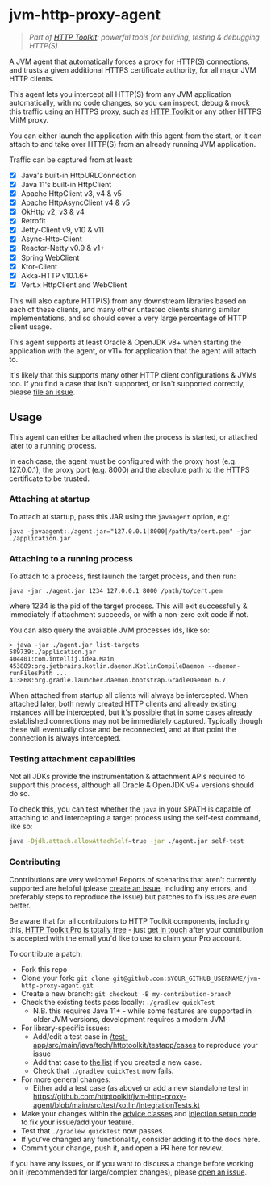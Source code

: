 # jvm-http-proxy-agent

> _Part of [HTTP Toolkit](https://httptoolkit.com): powerful tools for building, testing & debugging HTTP(S)_

A JVM agent that automatically forces a proxy for HTTP(S) connections, and trusts a given additional HTTPS certificate authority, for all major JVM HTTP clients.

This agent lets you intercept all HTTP(S) from any JVM application automatically, with no code changes, so you can inspect, debug & mock this traffic using an HTTPS proxy, such as [HTTP Toolkit](https://httptoolkit.com) or any other HTTPS MitM proxy.

You can either launch the application with this agent from the start, or it can attach to and take over HTTP(S) from an already running JVM application.

Traffic can be captured from at least:

- [x] Java's built-in HttpURLConnection
- [x] Java 11's built-in HttpClient
- [x] Apache HttpClient v3, v4 & v5
- [x] Apache HttpAsyncClient v4 & v5
- [x] OkHttp v2, v3 & v4
- [x] Retrofit
- [x] Jetty-Client v9, v10 & v11
- [x] Async-Http-Client
- [x] Reactor-Netty v0.9 & v1+
- [x] Spring WebClient
- [x] Ktor-Client
- [x] Akka-HTTP v10.1.6+
- [x] Vert.x HttpClient and WebClient

This will also capture HTTP(S) from any downstream libraries based on each of these clients, and many other untested clients sharing similar implementations, and so should cover a very large percentage of HTTP client usage.

This agent supports at least Oracle & OpenJDK v8+ when starting the application with the agent, or v11+ for application that the agent will attach to.

It's likely that this supports many other HTTP client configurations & JVMs too. If you find a case that isn't supported, or isn't supported correctly, please [file an issue](https://github.com/httptoolkit/jvm-http-proxy-agent/issues/new).

## Usage

This agent can either be attached when the process is started, or attached later to a running process.

In each case, the agent must be configured with the proxy host (e.g. 127.0.0.1), the proxy port (e.g. 8000) and the absolute path to the HTTPS certificate to be trusted.

### Attaching at startup

To attach at startup, pass this JAR using the `javaagent` option, e.g:

```
java -javaagent:./agent.jar="127.0.0.1|8000|/path/to/cert.pem" -jar ./application.jar
```

### Attaching to a running process

To attach to a process, first launch the target process, and then run:

```
java -jar ./agent.jar 1234 127.0.0.1 8000 /path/to/cert.pem
```

where 1234 is the pid of the target process. This will exit successfully & immediately if attachment succeeds, or with a non-zero exit code if not.

You can also query the available JVM processes ids, like so:

```
> java -jar ./agent.jar list-targets
589739:./application.jar
404401:com.intellij.idea.Main
453889:org.jetbrains.kotlin.daemon.KotlinCompileDaemon --daemon-runFilesPath ...
413868:org.gradle.launcher.daemon.bootstrap.GradleDaemon 6.7
```

When attached from startup all clients will always be intercepted. When attached later, both newly created HTTP clients and already existing instances will be intercepted, but it's possible that in some cases already established connections may not be immediately captured. Typically though these will eventually close and be reconnected, and at that point the connection is always intercepted.

### Testing attachment capabilities

Not all JDKs provide the instrumentation & attachment APIs required to support this process, although all Oracle & OpenJDK v9+ versions should do so.

To check this, you can test whether the `java` in your $PATH is capable of attaching to and intercepting a target process using the self-test command, like so:

```bash
java -Djdk.attach.allowAttachSelf=true -jar ./agent.jar self-test
```

### Contributing

Contributions are very welcome! Reports of scenarios that aren't currently supported are helpful (please [create an issue](https://github.com/httptoolkit/jvm-http-proxy-agent/issues/new), including any errors, and preferably steps to reproduce the issue) but patches to fix issues are even better.

Be aware that for all contributors to HTTP Toolkit components, including this, [HTTP Toolkit Pro is totally free](https://github.com/httptoolkit/httptoolkit/#contributing-directly) - just [get in touch](https://httptoolkit.com/contact) after your contribution is accepted with the email you'd like to use to claim your Pro account.

To contribute a patch:

* Fork this repo
* Clone your fork: `git clone git@github.com:$YOUR_GITHUB_USERNAME/jvm-http-proxy-agent.git`
* Create a new branch: `git checkout -B my-contribution-branch`
* Check the existing tests pass locally: `./gradlew quickTest`
  * N.B. this requires Java 11+ - while some features are supported in older JVM versions, development requires a modern JVM
* For library-specific issues:
  * Add/edit a test case in [/test-app/src/main/java/tech/httptoolkit/testapp/cases](https://github.com/httptoolkit/jvm-http-proxy-agent/tree/main/test-app/src/main/java/tech/httptoolkit/testapp/cases) to reproduce your issue
  * Add that case to [the list](https://github.com/httptoolkit/jvm-http-proxy-agent/blob/459b931a2eebd486261f296418aa028e4b2fb7e9/test-app/src/main/java/tech/httptoolkit/testapp/Main.java#L17-L36) if you created a new case.
  * Check that `./gradlew quickTest` now fails.
* For more general changes:
  * Either add a test case (as above) or add a new standalone test in https://github.com/httptoolkit/jvm-http-proxy-agent/blob/main/src/test/kotlin/IntegrationTests.kt
* Make your changes within the [advice classes](https://github.com/httptoolkit/jvm-http-proxy-agent/tree/main/src/main/java/tech/httptoolkit/javaagent/advice) and [injection setup code](https://github.com/httptoolkit/jvm-http-proxy-agent/tree/main/src/main/kotlin/tech/httptoolkit/javaagent) to fix your issue/add your feature.
* Test that `./gradlew quickTest` now passes.
* If you've changed any functionality, consider adding it to the docs here.
* Commit your change, push it, and open a PR here for review.

If you have any issues, or if you want to discuss a change before working on it (recommended for large/complex changes), please [open an issue](https://github.com/httptoolkit/jvm-http-proxy-agent/issues/new).

